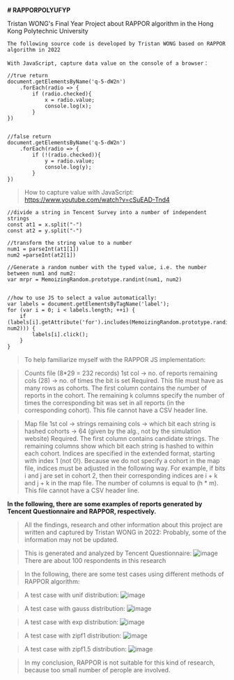 **# RAPPORPOLYUFYP**

Tristan WONG's Final Year Project about RAPPOR algorithm in the Hong Kong Polytechnic University

```
The following source code is developed by Tristan WONG based on RAPPOR algorithm in 2022

With JavaScript, capture data value on the console of a browser：

//true return
document.getElementsByName('q-5-dW2n')
    .forEach(radio => {
        if (radio.checked){
            x = radio.value;
            console.log(x);
        }
})


//false return
document.getElementsByName('q-5-dW2n')
    .forEach(radio => {
        if (!(radio.checked)){
            y = radio.value;
            console.log(y);
        }
})
```

>How to capture value with JavaScript: https://www.youtube.com/watch?v=cSuEAD-Tnd4

```
//divide a string in Tencent Survey into a number of independent strings
const at1 = x.split("-")
const at2 = y.split("-")

//transform the string value to a number
num1 = parseInt(at1[1])
num2 =parseInt(at2[1])

//Generate a random number with the typed value, i.e. the number between num1 and num2:
var mrpr = MemoizingRandom.prototype.randint(num1, num2)


//how to use JS to select a value automatically:
var labels = document.getElementsByTagName('label'); 
for (var i = 0; i < labels.length; ++i) { 
    if (labels[i].getAttribute('for').includes(MemoizingRandom.prototype.randint(num1, num2))) { 
        labels[i].click(); 
    }
}
```

>To help familiarize myself with the RAPPOR JS implementation:

>Counts file (8*29 = 232 records)
>1st col -> no. of reports
>remaining cols (28) -> no. of times the bit is set
>Required. This file must have as many rows as cohorts. The first column contains the number of reports in the cohort. 
>The remaining k columns specify the number of times the corresponding bit was set in all reports (in the corresponding cohort).
>This file cannot have a CSV header line.

>Map file
>1st col -> strings
>remaining cols -> which bit each string is hashed
>cohorts -> 64 (given by the alg., not by the simulation website)
>Required. The first column contains candidate strings. The remaining columns show which bit each string is hashed to within each cohort.
>Indices are specified in the extended format, starting with index 1 (not 0!). 
>Because we do not specify a cohort in the map file, indices must be adjusted in the following way. 
>For example, if bits i and j are set in cohort 2, then their corresponding indices are i + k and j + k in the map file. 
>The number of columns is equal to (h * m). This file cannot have a CSV header line.


**In the following, there are some examples of reports generated by Tencent Questionnaire and RAPPOR, respectively.**

>All the findings, research and other information about this project are written and captured by Tristan WONG in 2022:
>Probably, some of the information may not be updated.

>This is generated and analyzed by Tencent Questionnaire:
>![image](https://github.com/user-attachments/assets/b61acc60-120e-475f-bcde-62f6e4668271)
>There are about 100 respondents in this research

>In the following, there are some test cases using different methods of RAPPOR algorithm:

>A test case with unif distribution:
>![image](https://github.com/user-attachments/assets/df44a074-f321-4584-9245-4c867e0cc202)

>A test case with gauss distribution:
>![image](https://github.com/user-attachments/assets/3de21bb4-d68b-4d6d-a512-9607c08f8ee2)

>A test case with exp distribution:
>![image](https://github.com/user-attachments/assets/5e0d8b36-1d41-4e06-b557-9a69d52b31c1)

>A test case with zipf1 distribution:
>![image](https://github.com/user-attachments/assets/154585e6-3ff4-4b61-8373-e894ab92dd2c)

>A test case with zipf1.5 distribution:
>![image](https://github.com/user-attachments/assets/073e227f-56e8-44a5-80b0-8aec800a496d)

>In my conclusion, RAPPOR is not suitable for this kind of research, because too small number of perople are involved.
